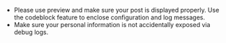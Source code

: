 * Please use preview and make sure your post is displayed properly. Use the codeblock feature to enclose configuration and log messages.
* Make sure your personal information is not accidentally exposed via debug logs.
